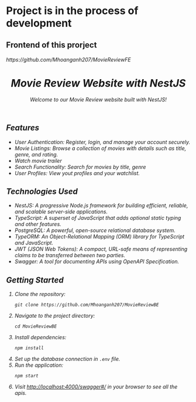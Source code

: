 


  <!--[![Backers on Open Collective](https://opencollective.com/nest/backers/badge.svg)](https://opencollective.com/nest#backer)
  [![Sponsors on Open Collective](https://opencollective.com/nest/sponsors/badge.svg)](https://opencollective.com/nest#sponsor)-->


<h1>Project is in the process of development</h1>

## Frontend of this prorject 

<h6>https://github.com/Mhoanganh207/MovieReviewFE<h6>

<header>
        <h1>Movie Review Website with NestJS</h1>
        <p>Welcome to our Movie Review website built with NestJS!</p>
    </header>
    <section>
        <h2>Features</h2>
        <ul>
            <li>User Authentication: Register, login, and manage your account securely.</li>
            <li>Movie Listings: Browse a collection of movies with details such as title, genre, and rating.</li>
            <li>Watch movie trailer </li>
            <li>Search Functionality: Search for movies by title, genre</li>
            <li>User Profiles: View yout profiles and your watchlist.</li>
        </ul>
    </section>
    <section>
        <h2>Technologies Used</h2>
        <ul>
            <li>NestJS: A progressive Node.js framework for building efficient, reliable, and scalable server-side applications.</li>
            <li>TypeScript: A superset of JavaScript that adds optional static typing and other features.</li>
            <li>PostgreSQL: A powerful, open-source relational database system.</li>
            <li>TypeORM: An Object-Relational Mapping (ORM) library for TypeScript and JavaScript.</li>
            <li>JWT (JSON Web Tokens): A compact, URL-safe means of representing claims to be transferred between two parties.</li>
            <li>Swagger: A tool for documenting APIs using OpenAPI Specification.</li>
        </ul>
    </section>
    <section>
        <h2>Getting Started</h2>
        <ol>
            <li>Clone the repository:</li>
            <pre><code>git clone https://github.com/Mhoanganh207/MovieReviewBE</code></pre>
            <li>Navigate to the project directory:</li>
            <pre><code>cd MovieReviewBE</code></pre>
            <li>Install dependencies:</li>
            <pre><code>npm install</code></pre>
            <li>Set up the database connection in <code>.env</code> file.</li>
            <li>Run the application:</li>
            <pre><code>npm start</code></pre>
            <li>Visit <a href="http://localhost:4000/swagger#/">http://localhost:4000/swagger#/</a> in your browser to see all the apis.</li>
        </ol>
    </section>
